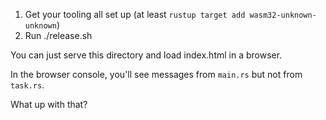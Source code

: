 
1. Get your tooling all set up (at least `rustup target add wasm32-unknown-unknown`)
1. Run ./release.sh

You can just serve this directory and load index.html in a browser.

In the browser console, you'll see messages from `main.rs` but not from `task.rs`.

What up with that?

